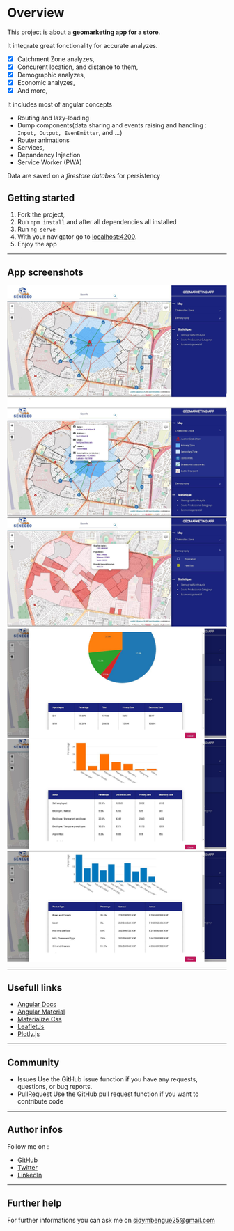 # Overview

This project is about a **geomarketing app for a store**.

It integrate great fonctionality for accurate analyzes.

- [x] Catchment Zone analyzes,
- [x] Concurent location, and distance to them,
- [x] Demographic analyzes,
- [x] Economic analyzes,
- [x] And more,

It includes most of angular concepts

- Routing and lazy-loading
- Dump components(data sharing and events raising and handling : `Input, Output, EvenEmitter`, and ...)
- Router animations
- Services,
- Depandency Injection
- Service Worker (PWA)

Data are saved on a _firestore databes_ for persistency

## Getting started

1. Fork the project,
2. Run `npm install` and after all dependencies all installed
3. Run `ng serve`
4. With your navigator go to [localhost:4200](http://localhost:4200).
5. Enjoy the app

---

## App screenshots

![Screenshot 1](/src/assets/images/captures/capture1.jpg)
![Screenshot 2](/src/assets/images/captures/capture2.jpg)
![Screenshot 3](/src/assets/images/captures/capture3.jpg)
![Screenshot 4](/src/assets/images/captures/capture4.jpg)
![Screenshot 5](/src/assets/images/captures/capture5.jpg)
![Screenshot 6](/src/assets/images/captures/capture6.jpg)

---

## Usefull links

- [Angular Docs](https://angular.io/docs)
- [Angular Material](https://material.angular.io/)
- [Materialize Css](https://materializecss.com/)
- [LeafletJs](https://leafletjs.com/)
- [Plotly.js](https://https://plot.ly/javascript/)

---

## Community

- Issues
  Use the GitHub issue function if you have any requests, questions, or bug reports.
- PullRequest
  Use the GitHub pull request function if you want to contribute code

---

## Author infos

Follow me on :

- [GitHub](https://github.com/sidymbengue25)
- [Twitter](https://twitter.com/mbengue_sidy)
- [LinkedIn](https://www.linkedin.com/in/sidy-mbengue-a17000143/)

---

## Further help

For further informations you can ask me on sidymbengue25@gmail.com
